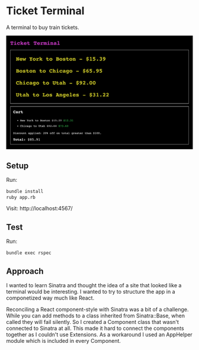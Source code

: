 # Ticket Terminal

A terminal to buy train tickets.

<p align="center">
  <img src="./assets/screenshot.png" raw=true style="margin-left: auto; margin-right: auto;"/>
</p>

## Setup

Run:
```
bundle install
ruby app.rb
```

Visit:
http://localhost:4567/

## Test

Run:
```
bundle exec rspec
```

## Approach

I wanted to learn Sinatra and thought the idea of a site that looked like a terminal would be interesting.
I wanted to try to structure the app in a componetized way much like React.

Reconciling a React component-style with Sinatra was a bit of a challenge.
While you can add methods to a class inherited from Sinatra::Base, when called they will fail silently.
So I created a Component class that wasn't connected to Sinatra at all.
This made it hard to connect the components together as I couldn't use Extensions.
As a workaround I used an AppHelper module which is included in every Component.
